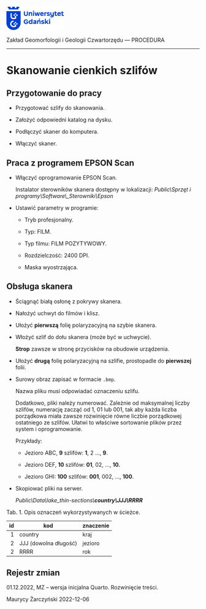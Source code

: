 
<div fig-alt="Logo: Uniwersytet Gdański" fig-align="left">

[<img src="images/log-ug_pl.png" width="150" />](https://geomorfologia.ug.edu.pl)

</div>

Zakład Geomorfologii i Geologii Czwartorzędu — PROCEDURA

------------------------------------------------------------------------

# Skanowanie cienkich szlifów

## Przygotowanie do pracy

- Przygotować szlify do skanowania.

- Założyć odpowiedni katalog na dysku.

- Podłączyć skaner do komputera.

- Włączyć skaner.

## Praca z programem EPSON Scan

- Włączyć oprogramowanie EPSON Scan.

  Instalator sterowników skanera dostępny w lokalizacji: *Public\Sprzęt
  i programy\Software\\\_Sterowniki\Epson*

- Ustawić parametry w programie:

  - Tryb profesjonalny.

  - Typ: FILM.

  - Typ filmu: FILM POZYTYWOWY.

  - Rozdzielczość: 2400 DPI.

  - Maska wyostrzająca.

## Obsługa skanera

- Ściągnąć białą osłonę z pokrywy skanera.

- Nałożyć uchwyt do filmów i klisz.

- Ułożyć **pierwszą** folię polaryzacyjną na szybie skanera.

- Włożyć szlif do dołu skanera (może być w uchwycie).

  **Strop** zawsze w stronę przycisków na obudowie urządzenia.

- Ułożyć **drugą** folię polaryzacyjną na szlifie, prostopadle do
  **pierwszej** folii.

- Surowy obraz zapisać w formacie `.bmp`.

  Nazwa pliku musi odpowiadać oznaczeniu szlifu.

  Dodatkowo, pliki należy numerować. Zależnie od maksymalnej liczby
  szlifów, numerację zacząć od 1, 01 lub 001, tak aby każda liczba
  porządkowa miała zawsze rozwinięcie równe liczbie porządkowej
  ostatniego ze szlifów. Ułatwi to właściwe sortowanie plików przez
  system i oprogramowanie.

  Przykłady:

  - Jezioro ABC, **9** szlifów: **1**, 2 …, **9**.

  - Jezioro DEF, **10** szlifów: **01**, 02, …, **10.**

  - Jezioro GHI: **100** szlifów: **001**, 002, …, **100**.

- Skopiować pliki na serwer.

  *Public\Data\lake_thin-sections\\**country\JJJ\RRRR***

Tab. 1. Opis oznaczeń wykorzystywanych w ścieżce.

|  id | kod                   | znaczenie |
|----:|-----------------------|-----------|
|   1 | country               | kraj      |
|   2 | JJJ (dowolna długość) | jezioro   |
|   2 | RRRR                  | rok       |

## Rejestr zmian

01.12.2022, MZ – wersja inicjalna Quarto. Rozwinięcie treści.

Maurycy Żarczyński 2022-12-06
